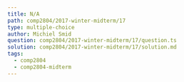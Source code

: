 ```yaml
---
title: N/A
path: comp2804/2017-winter-midterm/17
type: multiple-choice
author: Michiel Smid
question: comp2804/2017-winter-midterm/17/question.ts
solution: comp2804/2017-winter-midterm/17/solution.md
tags:
  - comp2804
  - comp2804-midterm
---
```

